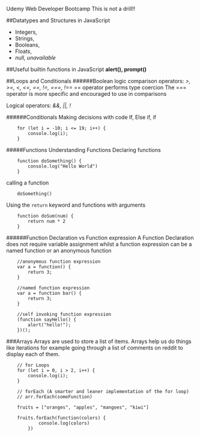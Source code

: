 Udemy Web Developer Bootcamp
This is not a drill!!

##Datatypes and Structures in JavaScript
* Integers,
* Strings,
* Booleans,
* Floats,
* _null, unavailable_

##Useful builtin functions in JavaScript
**alert(), prompt()**

##Loops and Conditionals
######Boolean logic
comparison operators: _>, >=, <, <=, ==, !=, ===, !==_
== operator performs type coercion
The === operator is more specific and encouraged to use in comparisons

Logical operators: _&&, ||, !_

######Conditionals
Making decisions with code
If, Else if, if

```
	for (let i = -10; i <= 19; i++) {
  		console.log(i);
	}
```


#####Functions
Understanding Functions
Declaring functions

```
	function doSomething() {
		console.log("Hello World")
	}

```
calling a function

```
	doSomething()

```

Using the ``` return ``` keyword and functions with arguments

```
	function doSum(num) {
		return num * 2
	}

```

######Function Declaration vs Function expression
A Function Declaration does not require variable assignment whilst a function expression can be a named function or an anonymous function

```
	//anonymous function expression
	var a = function() {
		return 3;
	}

	//named function expression
	var a = function bar() {
		return 3;
	}

	//self invoking function expression
	(function sayHello() {
		alert("hello!");
	})();

```
###Arrays
Arrays are used to store a list of items. Arrays help us do things like iterations for example going through a list of comments on reddit to display each of them.

```
	// for Loops
	for (let i = 0, i > 2, i++) {
		console.log(i);
	}

	// forEach (A smarter and leaner implementation of the for loop)
	// arr.forEach(someFunction)

	fruits = ["oranges", "apples", "mangoes", "kiwi"]

	fruits.forEach(function(colors) {
			console.log(colors)
		})
```
